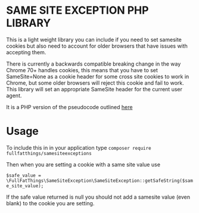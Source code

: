 # SAME SITE EXCEPTION PHP LIBRARY
This is a light weight library you can include if you need to set samesite cookies but also need to account for older browsers that have issues with accepting them.

There is currently a backwards compatible breaking change in the way Chrome 70+ handles cookies, this means that you
have to set SameSite=None as a cookie header for some cross site cookies to work in Chrome, but some older browsers will
reject this cookie and fail to work. This library will set an appropriate SameSite header for the current user agent.

It is a PHP version of the pseudocode outlined [here](https://www.chromium.org/updates/same-site/incompatible-clients)

# Usage

To include this in in your application type `composer require fullfatthings/samesiteexceptions`

Then when you are setting a cookie with a same site value use

`$safe_value = \FullFatThings\SameSiteException\SameSiteException::getSafeString($same_site_value);`

If the safe value returned is null you should not add a samesite value (even blank) to the cookie you are setting.

